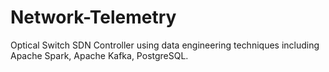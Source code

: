 # Network-Telemetry
Optical Switch SDN Controller using data engineering techniques including Apache Spark, Apache Kafka, PostgreSQL.
